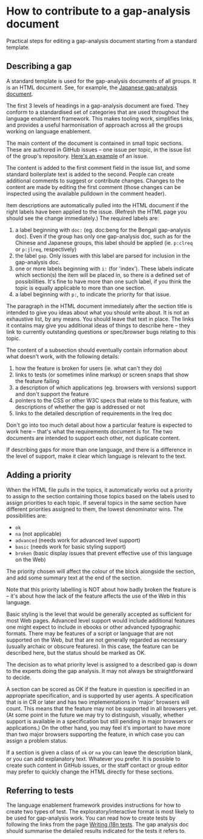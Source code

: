 # How to contribute to a gap-analysis document

Practical steps for editing a gap-analysis document starting from a standard template.

## Describing a gap

A standard template is used for the gap-analysis documents of all groups. It is an HTML document. See, for example, the [Japanese gap-analysis document](https://w3c.github.io/jlreq/gap-analysis/).

The first 3 levels of headings in a gap-analysis document are fixed. They conform to a standardised set of categories that are used throughout the language enablement framework.  This makes tooling work, simplifies links, and provides a useful harmonisation of approach across all the groups working on language enablement.

The main content of the document is contained in small topic sections. These are authored in GitHub issues – one issue per topic, in the issue list of the group's repository.  [Here's an example](https://github.com/w3c/jlreq/issues/171) of an issue.

The content is added to the first comment field in the issue list, and some standard boilerplate text is added to the second. People can create additional comments to suggest or contribute changes. Changes to the content are made by editing the first comment (those changes can be inspected using the available pulldown in the comment header).

Item descriptions are automatically pulled into the HTML document if the right labels have been applied to the issue.  (Refresh the HTML page you should see the change immediately.) The required labels are:

1. a label beginning with `doc:` (eg. doc:beng for the Bengali gap-analysis doc). Even if the group has only one gap-analysis doc, such as for the Chinese and Japanese groups, this label should be applied (ie. `p:clreq` or `p:jlreq`, respectively)
2. the label `gap`.  Only issues with this label are parsed for inclusion in the gap-analysis doc.
3. one or more labels beginning with `i:` (for 'index'). These labels indicate which section(s) the item will be placed in, so there is a defined set of possibilities. It's fine to have more than one such label, if you think the topic is equally applicable to more than one section.
4. a label beginning with `p:`, to indicate the priority for that issue.

The paragraph in the HTML document immediately after the section title is intended to give you ideas about what you should write about. It is not an exhaustive list, by any means. You should leave that text in place. The links it contains may give you additional ideas of things to describe here – they link to currently outstanding questions or spec/browser bugs relating to this topic.

The content of a subsection should eventually contain information about what doesn't work, with the following details:
1. how the feature is broken for users (ie. what can't they do)
2. links to tests (or sometimes inline markup) or screen snaps that show the feature failing
3. a description of which applications (eg. browsers with versions) support and don't support the feature
4. pointers to the CSS or other W3C specs that relate to this feature, with descriptions of whether the gap is addressed or not
5. links to the detailed description of requirements in the lreq doc

Don't go into too much detail about how a particular feature is expected to work here – that's what the requirements document is for. The two documents are intended to support each other, not duplicate content.

If describing gaps for more than one language, and there is a difference in the level of support, make it clear which language is relevant to the text.

## Adding a priority

When the HTML file pulls in the topics, it automatically works out a priority to assign to the section containing those topics based on the labels used to assign priorities to each topic. If several topics in the same section have different priorities assigned to them, the lowest denominator wins. The possibilities are:

* `ok`
* `na` (not applicable)
* `advanced` (needs work for advanced level support)
* `basic` (needs work for basic styling support)
* `broken` (basic display issues that prevent effective use of this language on the Web)

The priority chosen will affect the colour of the block alongside the section, and add some summary text at the end of the section.

Note that this priority labelling is NOT about how badly broken the feature is – it's about how the lack of the feature affects the use of the Web in this language.  

Basic styling is the level that would be generally accepted as sufficient for most Web pages. Advanced level support would include additional features one might expect to include in ebooks or other advanced typographic formats. There may be features of a script or language that are not supported on the Web, but that are not generally regarded as necessary (usually archaic or obscure features). In this case, the feature can be described here, but the status should be marked as OK.

The decision as to what priority level is assigned to a described gap is down to the experts doing the gap analysis. It may not always be straightforward to decide.

A section can be scored as OK if the feature in question is specified in an appropriate specification, and is supported by user agents. A specification that is in CR or later and has two implementations in 'major' browsers will count. This means that the feature may not be supported in all browsers yet. (At some point in the future we may try to distinguish, visually, whether support is available in a specification but still pending in major browsers or applications.) On the other hand, you may feel it's important to have more than two major browsers supporting the feature, in which case you can assign a problem status.

If a section is given a class of `ok` or `na` you can leave the description blank, or you can add explanatory text. Whatever you prefer.  It is possible to create such content in GitHub issues, or the staff contact or group editor may prefer to quickly change the HTML directly for these sections.

## Referring to tests

The language enablement framework provides instructions for how to create two types of test.  The exploratory/interactive format is most likely to be used for gap-analysis work.  You can read how to create tests by following the links from the page [Writing i18n tests](https://github.com/w3c/i18n-tests/wiki/Writing-i18n-tests).  The gap analysis doc should summarise the detailed results indicated for the tests it refers to.

